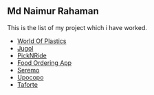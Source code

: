 <!-- Write readme for introducing this app -->

## Md Naimur Rahaman

This is the list of my project which i have worked.

-   [World Of Plastics](projects/world-of-plastics.md)
-   [Jugol](projects/jugol-app.md)
-   [PickNRide](projects/pick-N-Rde.md)
-   [Food Ordering App](projects/food-ordering-app.md)
-   [Seremo](projects/seremo.md)
-   [Upocopo](projects/upocopo.md)
-   [Taforte](projects/taforte.md)
